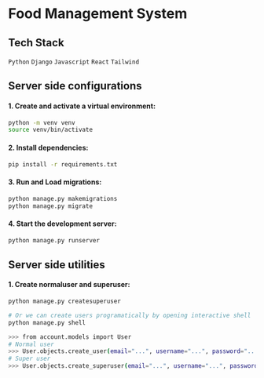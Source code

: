 # Food Management System

## Tech Stack
<code>Python</code>
<code>Django</code>
<code>Javascript</code>
<code>React</code>
<code>Tailwind</code>

## Server side configurations

#### 1. Create and activate a virtual environment:
```bash
python -m venv venv
source venv/bin/activate
```

#### 2. Install dependencies:
```bash
pip install -r requirements.txt
```

#### 3. Run and Load migrations:

```bash
python manage.py makemigrations
python manage.py migrate
```

#### 4. Start the development server:

```bash
python manage.py runserver
```

## Server side utilities

#### 1. Create normaluser and superuser:
```bash
python manage.py createsuperuser

# Or we can create users programatically by opening interactive shell
python manage.py shell

>>> from account.models import User
# Normal user
>>> User.objects.create_user(email="...", username="...", password="...")
# Super user
>>> User.objects.create_superuser(email="...", username="...", password="...")
```

